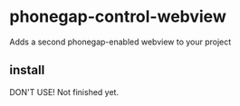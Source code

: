 # phonegap-control-webview
Adds a second phonegap-enabled webview to your project


## install
DON'T USE! Not finished yet.
